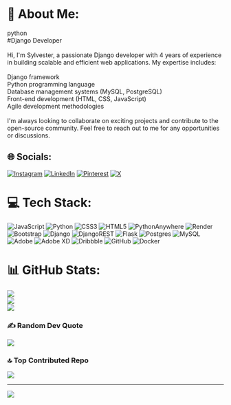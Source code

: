# 💫 About Me:
python<br>#Django Developer<br><br>Hi, I'm Sylvester, a passionate Django developer with 4 years of experience in building scalable and efficient web applications. My expertise includes:<br><br>Django framework<br>Python programming language<br>Database management systems (MySQL, PostgreSQL)<br>Front-end development (HTML, CSS, JavaScript)<br>Agile development methodologies<br><br>I'm always looking to collaborate on exciting projects and contribute to the open-source community. Feel free to reach out to me for any opportunities or discussions.


## 🌐 Socials:
[![Instagram](https://img.shields.io/badge/Instagram-%23E4405F.svg?logo=Instagram&logoColor=white)](https://instagram.com/https://www.instagram.com/demig0dsly/) [![LinkedIn](https://img.shields.io/badge/LinkedIn-%230077B5.svg?logo=linkedin&logoColor=white)](https://linkedin.com/in/www.linkedin.com/in/devx-programming-18a529262) [![Pinterest](https://img.shields.io/badge/Pinterest-%23E60023.svg?logo=Pinterest&logoColor=white)](https://pinterest.com/https://www.pinterest.com/devxprogramming/) [![X](https://img.shields.io/badge/X-black.svg?logo=X&logoColor=white)](https://x.com/https://x.com/demig0d_Sly) 

# 💻 Tech Stack:
![JavaScript](https://img.shields.io/badge/javascript-%23323330.svg?style=for-the-badge&logo=javascript&logoColor=%23F7DF1E) ![Python](https://img.shields.io/badge/python-3670A0?style=for-the-badge&logo=python&logoColor=ffdd54) ![CSS3](https://img.shields.io/badge/css3-%231572B6.svg?style=for-the-badge&logo=css3&logoColor=white) ![HTML5](https://img.shields.io/badge/html5-%23E34F26.svg?style=for-the-badge&logo=html5&logoColor=white) ![PythonAnywhere](https://img.shields.io/badge/pythonanywhere-%232F9FD7.svg?style=for-the-badge&logo=pythonanywhere&logoColor=151515) ![Render](https://img.shields.io/badge/Render-%46E3B7.svg?style=for-the-badge&logo=render&logoColor=white) ![Bootstrap](https://img.shields.io/badge/bootstrap-%238511FA.svg?style=for-the-badge&logo=bootstrap&logoColor=white) ![Django](https://img.shields.io/badge/django-%23092E20.svg?style=for-the-badge&logo=django&logoColor=white) ![DjangoREST](https://img.shields.io/badge/DJANGO-REST-ff1709?style=for-the-badge&logo=django&logoColor=white&color=ff1709&labelColor=gray) ![Flask](https://img.shields.io/badge/flask-%23000.svg?style=for-the-badge&logo=flask&logoColor=white) ![Postgres](https://img.shields.io/badge/postgres-%23316192.svg?style=for-the-badge&logo=postgresql&logoColor=white) ![MySQL](https://img.shields.io/badge/mysql-4479A1.svg?style=for-the-badge&logo=mysql&logoColor=white) ![Adobe](https://img.shields.io/badge/adobe-%23FF0000.svg?style=for-the-badge&logo=adobe&logoColor=white) ![Adobe XD](https://img.shields.io/badge/Adobe%20XD-470137?style=for-the-badge&logo=Adobe%20XD&logoColor=#FF61F6) ![Dribbble](https://img.shields.io/badge/Dribbble-EA4C89?style=for-the-badge&logo=dribbble&logoColor=white) ![GitHub](https://img.shields.io/badge/github-%23121011.svg?style=for-the-badge&logo=github&logoColor=white) ![Docker](https://img.shields.io/badge/docker-%230db7ed.svg?style=for-the-badge&logo=docker&logoColor=white)
# 📊 GitHub Stats:
![](https://github-readme-stats.vercel.app/api?username=devxprogramming&theme=dark&hide_border=false&include_all_commits=false&count_private=false)<br/>
![](https://github-readme-streak-stats.herokuapp.com/?user=devxprogramming&theme=dark&hide_border=false)<br/>
![](https://github-readme-stats.vercel.app/api/top-langs/?username=devxprogramming&theme=dark&hide_border=false&include_all_commits=false&count_private=false&layout=compact)

### ✍️ Random Dev Quote
![](https://quotes-github-readme.vercel.app/api?type=horizontal&theme=radical)

### 🔝 Top Contributed Repo
![](https://github-contributor-stats.vercel.app/api?username=devxprogramming&limit=5&theme=dark&combine_all_yearly_contributions=true)

---
[![](https://visitcount.itsvg.in/api?id=devxprogramming&icon=2&color=3)](https://visitcount.itsvg.in)

<!-- Proudly created with GPRM ( https://gprm.itsvg.in ) -->
